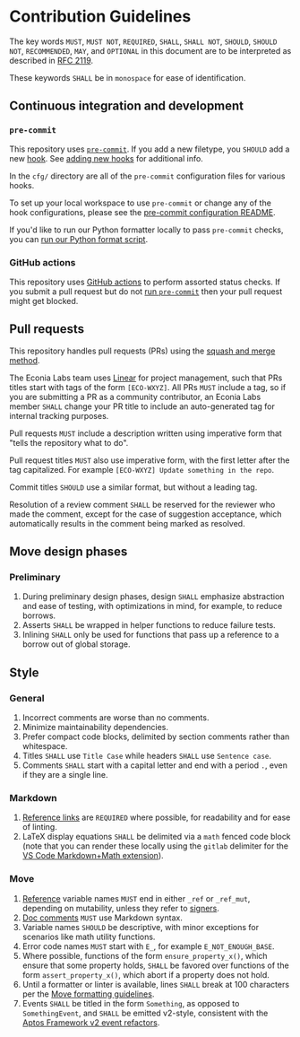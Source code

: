 <!--- cspell:words wxyz -->

# Contribution Guidelines

The key words `MUST`, `MUST NOT`, `REQUIRED`, `SHALL`, `SHALL NOT`, `SHOULD`,
`SHOULD NOT`, `RECOMMENDED`,  `MAY`, and `OPTIONAL` in this document are to be
interpreted as described in [RFC 2119].

These keywords `SHALL` be in `monospace` for ease of identification.

## Continuous integration and development

### `pre-commit`

This repository uses [`pre-commit`]. If you add a new filetype, you `SHOULD` add
a new [hook][pre-commit hook]. See [adding new hooks] for additional info.

In the `cfg/` directory are all of the `pre-commit` configuration files for
various hooks.

To set up your local workspace to use `pre-commit` or change any of the hook
configurations, please see the [pre-commit configuration README].

If you'd like to run our Python formatter locally to pass `pre-commit` checks,
you can [run our Python format script].

### GitHub actions

This repository uses [GitHub actions] to perform assorted status checks. If you
submit a pull request but do not [run `pre-commit`] then your pull request might
get blocked.

## Pull requests

This repository handles pull requests (PRs) using the [squash and merge method].

The Econia Labs team uses [Linear] for project management, such that PRs titles
start with tags of the form `[ECO-WXYZ]`. All PRs `MUST` include a tag, so if
you are submitting a PR as a community contributor, an Econia Labs member
`SHALL` change your PR title to include an auto-generated tag for internal
tracking purposes.

Pull requests `MUST` include a description written using imperative form that
"tells the repository what to do".

Pull request titles `MUST` also use imperative form, with the first letter after
the tag capitalized. For example `[ECO-WXYZ] Update something in the repo`.

Commit titles `SHOULD` use a similar format, but without a leading tag.

Resolution of a review comment `SHALL` be reserved for the reviewer who made the
comment, except for the case of suggestion acceptance, which automatically
results in the comment being marked as resolved.

## Move design phases

### Preliminary

1. During preliminary design phases, design `SHALL` emphasize abstraction and
   ease of testing, with optimizations in mind, for example, to reduce borrows.
1. Asserts `SHALL` be wrapped in helper functions to reduce failure tests.
1. Inlining `SHALL` only be used for functions that pass up a reference to a
   borrow out of global storage.

## Style

### General

1. Incorrect comments are worse than no comments.
1. Minimize maintainability dependencies.
1. Prefer compact code blocks, delimited by section comments rather than
   whitespace.
1. Titles `SHALL` use `Title Case` while headers `SHALL` use `Sentence case`.
1. Comments `SHALL` start with a capital letter and end with a period `.`, even
   if they are a single line.

### Markdown

1. [Reference links] are `REQUIRED` where possible, for readability and for ease
   of linting.
1. LaTeX display equations `SHALL` be delimited via a `math` fenced code block
   (note that you can render these locally using the `gitlab` delimiter for the
   [VS Code Markdown+Math extension]).

### Move

1. [Reference][move references] variable names `MUST` end in either `_ref` or
   `_ref_mut`, depending on mutability, unless they refer to
   [signers][move signer].
1. [Doc comments] `MUST` use Markdown syntax.
1. Variable names `SHOULD` be descriptive, with minor exceptions for scenarios
   like math utility functions.
1. Error code names `MUST` start with `E_`, for example `E_NOT_ENOUGH_BASE`.
1. Where possible, functions of the form `ensure_property_x()`, which ensure
   that some property holds, `SHALL` be favored over functions of the form
   `assert_property_x()`, which abort if a property does not hold.
1. Until a formatter or linter is available, lines `SHALL` break at 100
   characters per the [Move formatting guidelines][move format].
1. Events `SHALL` be titled in the form `Something`, as opposed to
   `SomethingEvent`, and `SHALL` be emitted v2-style, consistent with
   the [Aptos Framework v2 event refactors].

[adding new hooks]: ./cfg/README.md#adding-new-hooks
[aptos framework v2 event refactors]: https://github.com/aptos-foundation/AIPs/issues/367
[doc comments]: https://move-language.github.io/move/coding-conventions.html?#comments
[github actions]: https://docs.github.com/en/actions
[linear]: https://pre-commit.com/hooks.html
[move format]: https://move-language.github.io/move/coding-conventions.html#formatting
[move references]: https://move-language.github.io/move/references.html
[move signer]: https://move-language.github.io/move/signer.html
[pre-commit configuration readme]: ./cfg/README.md#running-pre-commit-hooks-locally
[pre-commit hook]: https://pre-commit.com/hooks.html
[reference links]: https://mdformat.readthedocs.io/en/stable/users/style.html#reference-links
[rfc 2119]: https://www.ietf.org/rfc/rfc2119.txt
[run our python format script]: ./src/python/hooks/README.md#run-our-formatting-script
[run `pre-commit`]: #pre-commit
[squash and merge method]: https://docs.github.com/en/repositories/configuring-branches-and-merges-in-your-repository/configuring-pull-request-merges/about-merge-methods-on-github
[vs code markdown+math extension]: https://marketplace.visualstudio.com/items?itemName=goessner.mdmath
[`pre-commit`]: https://github.com/pre-commit/pre-commit
